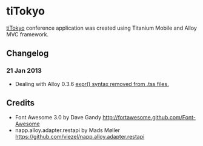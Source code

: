 # tiTokyo

[tiTokyo](http://titokyo.jp/) conference application was created using Titanium Mobile and Alloy MVC framework.


## Changelog
### 21 Jan 2013
* Dealing with Alloy 0.3.6 [expr() syntax removed from .tss files.](https://github.com/appcelerator/alloy/commit/e9fdc93c9760a1590c0abd0136662c11dc678066#commitcomment-2401085)


## Credits
* Font Awesome 3.0 by Dave Gandy http://fortawesome.github.com/Font-Awesome
* napp.alloy.adapter.restapi by Mads Møller https://github.com/viezel/napp.alloy.adapter.restapi
